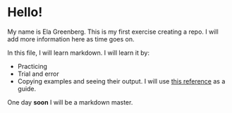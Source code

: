 # Hello!
My name is Ela Greenberg.
This is my first exercise creating a repo.
I will add more information here as time goes on. 

In this file, I will learn markdown. I will learn it by:
* Practicing
* Trial and error
* Copying examples and seeing their output.
I will use [this reference](https://guides.github.com/features/mastering-markdown/) as a guide.

One day **soon** I will be a markdown master.
